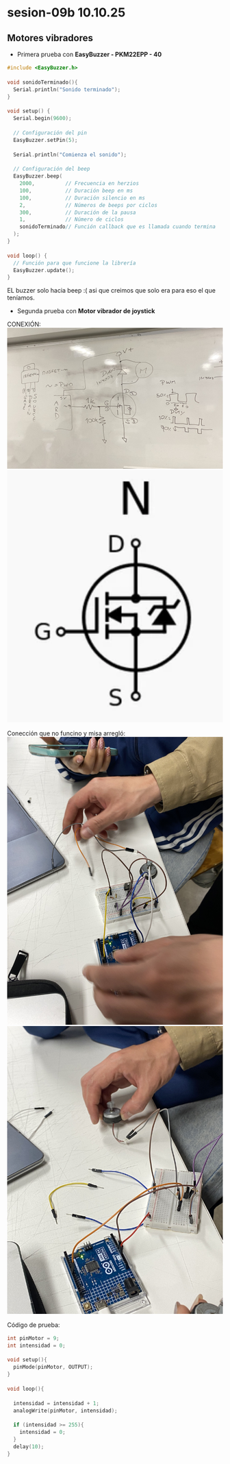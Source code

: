 # sesion-09b 10.10.25
## Motores vibradores

+ Primera prueba con **EasyBuzzer - PKM22EPP - 40**

```cpp
#include <EasyBuzzer.h>
 
void sonidoTerminado(){
  Serial.println("Sonido terminado");
}
 
void setup() {
  Serial.begin(9600);

  // Configuración del pin
  EasyBuzzer.setPin(5);
 
  Serial.println("Comienza el sonido");

  // Configuración del beep
  EasyBuzzer.beep(
    2000,          // Frecuencia en herzios
    100,           // Duración beep en ms
    100,           // Duración silencio en ms
    2,             // Números de beeps por ciclos
    300,           // Duración de la pausa
    1,             // Número de ciclos
    sonidoTerminado// Función callback que es llamada cuando termina
  );
}
 
void loop() {
  // Función para que funcione la librería
  EasyBuzzer.update();
}
```
EL buzzer solo hacia beep :( asi que creimos que solo era para eso el que teníamos.

+ Segunda prueba con **Motor vibrador de joystick**

CONEXIÓN:
![conecciones](./imagenes/IMG_2316.jpg)
![mosfet](./imagenes/mosfet-m.png)

Conección que no funcino y misa arregló:
![conecciones](./imagenes/IMG_2317.jpg)
![conecciones](./imagenes/IMG_2320.jpg)

Código de prueba: 

```cpp
int pinMotor = 9;
int intensidad = 0;

void setup(){
  pinMode(pinMotor, OUTPUT);
}

void loop(){

  intensidad = intensidad + 1;
  analogWrite(pinMotor, intensidad);

  if (intensidad >= 255){
    intensidad = 0;
  }
  delay(10);
}
```


